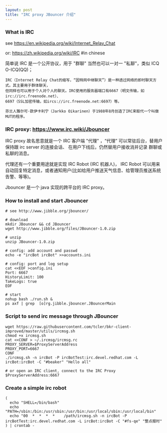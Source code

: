 ```yaml
---
layout: post
title: "IRC proxy JBouncer 介绍"
---
```


### What is IRC
see https://en.wikipedia.org/wiki/Internet_Relay_Chat

or: https://zh.wikipedia.org/wiki/IRC  #in chinese

简单说 IRC 是一个公开协议，用于 "群聊" 当然也可以一对一 "私聊"，类似 ICQ O-ICQ(QQ)；
```
IRC（Internet Relay Chat的缩写，“因特网中继聊天”）是一种透过网络的即时聊天方式。其主要用于群体聊天，
但同样也可以用于个人对个人的聊天。IRC使用的服务器端口有6667（明文传输，如irc://irc.freenode.net）、
6697（SSL加密传输，如ircs://irc.freenode.net:6697）等。

芬兰人雅尔可·欧伊卡利宁（Jarkko Oikarinen）于1988年8月创造了IRC来取代一个叫做MUT的程序。
```

### IRC proxy: https://www.irc.wiki/Jbouncer
IRC proxy 故名思意就是一个 IRC 客户端 "代理" ，“代理” 可以常驻后台，替用户保持跟 irc server 的连接会话、
在用户下线后，仍然替用户接收消并记录 群聊或私聊的消息。

代理还有一个重要用途就是实现 IRC Robot (IRC 机器人)，
IRC Robot 可以用来自动回复特定消息，或者通知用户(比如给用户推送天气信息、给管理员推送系统告警、等等)。

Jbouncer 是一个 java 实现的跨平台的 IRC proxy。


### How to install and start Jbouncer
```
# see http://www.jibble.org/jbouncer/

# download
mkdir JBouncer && cd JBouncer
wget http://www.jibble.org/files/JBouncer-1.0.zip

# unzip
unzip JBouncer-1.0.zip

# config: add account and passwd
echo -e "ircBot ircBot" >>accounts.ini

# config: port and log setup
cat <<EOF >config.ini
Port: 6667
HistoryLimit: 100
TakeLogs: true
EOF

# start
nohup bash ./run.sh &
ps axf | grep  [o]rg.jibble.jbouncer.JBouncerMain
```

### Script to send irc message through JBouncer
```
wget https://raw.githubusercontent.com/tcler/bkr-client-improved/master/utils/ircmsg.sh
chmod +x ircmsg.sh
cat <<CONF > ~/.ircmsg/ircmsg.rc
PROXY_SERVER=$ProxyServerAddress
PROXY_PORT=6667
CONF
./ircmsg.sh -n ircBot -P ircBotTest:irc.devel.redhat.com -L ircBot:ircBot -C "#beaker" "Hello all"

# or open an IRC client, connect to the IRC Proxy $ProxyServerAddress:6667
```

### Create a simple irc robot
```
(
  echo "SHELL=/bin/bash"
  echo "PATH=/sbin:/bin:/usr/sbin:/usr/bin:/usr/local/sbin:/usr/local/bin"
  echo "00  *  *  *  *    /path/ircmsg.sh -n ircBot -P ircBotTest:irc.devel.redhat.com -L ircBot:ircBot -C "#fs-qe" "整点报时"
) | crontab -
```
